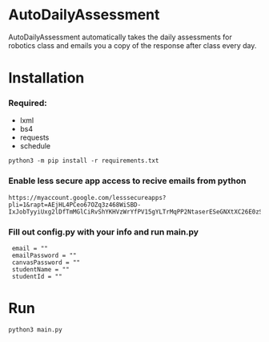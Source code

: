 # AutoDailyAssessment  
AutoDailyAssessment automatically takes the daily assessments for robotics class and emails you a copy of the response after class every day.  
 
# Installation
 
 ### Required:
 * lxml
 * bs4
 * requests
 * schedule  
  
```
python3 -m pip install -r requirements.txt
```
 
### Enable less secure app access to recive emails from python 
```
https://myaccount.google.com/lesssecureapps?pli=1&rapt=AEjHL4PCeo67OZq3z468WiSBD-IxJobTyyiUxg2lDfTmMGlCiRvShYKHVzWrYfPV15gYLTrMqPP2NtaserESeGNXtXC26E0zSQ  
```
 
### Fill out config.py with your info and run main.py
```
 email = ""
 emailPassword = ""
 canvasPassword = ""
 studentName = ""
 studentId = ""
```
# Run
```
python3 main.py
```
